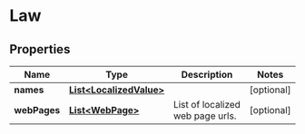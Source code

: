 
# Law

## Properties
Name | Type | Description | Notes
------------ | ------------- | ------------- | -------------
**names** | [**List&lt;LocalizedValue&gt;**](LocalizedValue.md) |  |  [optional]
**webPages** | [**List&lt;WebPage&gt;**](WebPage.md) | List of localized web page urls. |  [optional]



